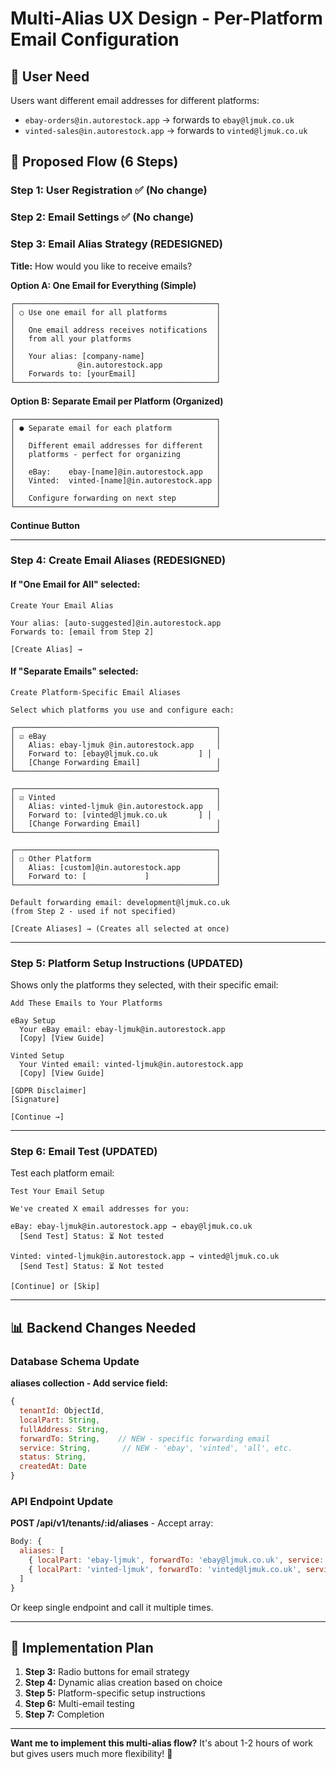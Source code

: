 # Multi-Alias UX Design - Per-Platform Email Configuration

## 🎯 User Need

Users want different email addresses for different platforms:
- `ebay-orders@in.autorestock.app` → forwards to `ebay@ljmuk.co.uk`
- `vinted-sales@in.autorestock.app` → forwards to `vinted@ljmuk.co.uk`

## 🔄 Proposed Flow (6 Steps)

### Step 1: User Registration ✅ (No change)
### Step 2: Email Settings ✅ (No change)

### Step 3: Email Alias Strategy (REDESIGNED)

**Title:** How would you like to receive emails?

**Option A: One Email for Everything (Simple)**
```
┌─────────────────────────────────────────────┐
│ ○ Use one email for all platforms           │
│                                             │
│   One email address receives notifications  │
│   from all your platforms                   │
│                                             │
│   Your alias: [company-name]                │
│              @in.autorestock.app            │
│   Forwards to: [yourEmail]                  │
└─────────────────────────────────────────────┘
```

**Option B: Separate Email per Platform (Organized)**
```
┌─────────────────────────────────────────────┐
│ ● Separate email for each platform          │
│                                             │
│   Different email addresses for different   │
│   platforms - perfect for organizing        │
│                                             │
│   eBay:    ebay-[name]@in.autorestock.app   │
│   Vinted:  vinted-[name]@in.autorestock.app │
│                                             │
│   Configure forwarding on next step         │
└─────────────────────────────────────────────┘
```

**Continue Button**

---

### Step 4: Create Email Aliases (REDESIGNED)

#### If "One Email for All" selected:

```
Create Your Email Alias

Your alias: [auto-suggested]@in.autorestock.app
Forwards to: [email from Step 2]

[Create Alias] →
```

#### If "Separate Emails" selected:

```
Create Platform-Specific Email Aliases

Select which platforms you use and configure each:

┌─────────────────────────────────────────────┐
│ ☑ eBay                                      │
│   Alias: ebay-ljmuk @in.autorestock.app     │
│   Forward to: [ebay@ljmuk.co.uk         ] │
│   [Change Forwarding Email]                 │
└─────────────────────────────────────────────┘

┌─────────────────────────────────────────────┐
│ ☑ Vinted                                    │
│   Alias: vinted-ljmuk @in.autorestock.app   │
│   Forward to: [vinted@ljmuk.co.uk       ] │
│   [Change Forwarding Email]                 │
└─────────────────────────────────────────────┘

┌─────────────────────────────────────────────┐
│ ☐ Other Platform                            │
│   Alias: [custom]@in.autorestock.app        │
│   Forward to: [             ]               │
└─────────────────────────────────────────────┘

Default forwarding email: development@ljmuk.co.uk
(from Step 2 - used if not specified)

[Create Aliases] → (Creates all selected at once)
```

---

### Step 5: Platform Setup Instructions (UPDATED)

Shows only the platforms they selected, with their specific email:

```
Add These Emails to Your Platforms

eBay Setup
  Your eBay email: ebay-ljmuk@in.autorestock.app
  [Copy] [View Guide]
  
Vinted Setup  
  Your Vinted email: vinted-ljmuk@in.autorestock.app
  [Copy] [View Guide]

[GDPR Disclaimer]
[Signature]

[Continue →]
```

---

### Step 6: Email Test (UPDATED)

Test each platform email:

```
Test Your Email Setup

We've created X email addresses for you:

eBay: ebay-ljmuk@in.autorestock.app → ebay@ljmuk.co.uk
  [Send Test] Status: ⏳ Not tested

Vinted: vinted-ljmuk@in.autorestock.app → vinted@ljmuk.co.uk
  [Send Test] Status: ⏳ Not tested

[Continue] or [Skip]
```

---

## 📊 Backend Changes Needed

### Database Schema Update

**aliases collection - Add service field:**
```javascript
{
  tenantId: ObjectId,
  localPart: String,
  fullAddress: String,
  forwardTo: String,    // NEW - specific forwarding email
  service: String,       // NEW - 'ebay', 'vinted', 'all', etc.
  status: String,
  createdAt: Date
}
```

### API Endpoint Update

**POST /api/v1/tenants/:id/aliases** - Accept array:
```javascript
Body: {
  aliases: [
    { localPart: 'ebay-ljmuk', forwardTo: 'ebay@ljmuk.co.uk', service: 'ebay' },
    { localPart: 'vinted-ljmuk', forwardTo: 'vinted@ljmuk.co.uk', service: 'vinted' }
  ]
}
```

Or keep single endpoint and call it multiple times.

---

## 🎯 Implementation Plan

1. **Step 3:** Radio buttons for email strategy
2. **Step 4:** Dynamic alias creation based on choice
3. **Step 5:** Platform-specific setup instructions
4. **Step 6:** Multi-email testing
5. **Step 7:** Completion

---

**Want me to implement this multi-alias flow?** It's about 1-2 hours of work but gives users much more flexibility! 🚀




